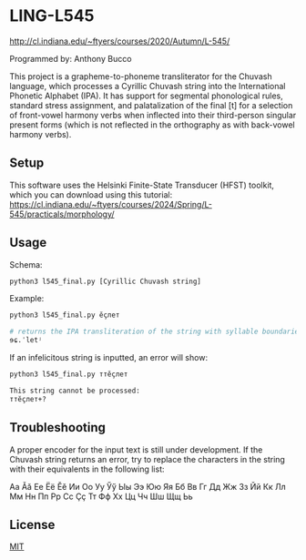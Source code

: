 # LING-L545

http://cl.indiana.edu/~ftyers/courses/2020/Autumn/L-545/

Programmed by: Anthony Bucco

This project is a grapheme-to-phoneme transliterator for the Chuvash language, which processes a Cyrillic Chuvash string into the International Phonetic Alphabet (IPA). It has support for segmental phonological rules, standard stress assignment, and palatalization of the final [t] for a selection of front-vowel harmony verbs when inflected into their third-person singular present forms (which is not reflected in the orthography as with back-vowel harmony verbs).

## Setup

This software uses the Helsinki Finite-State Transducer (HFST) toolkit, which you can download using this tutorial:
https://cl.indiana.edu/~ftyers/courses/2024/Spring/L-545/practicals/morphology/

## Usage

Schema:

```bash
python3 l545_final.py [Cyrillic Chuvash string]
```

Example:

```bash
python3 l545_final.py ӗҫлет

# returns the IPA transliteration of the string with syllable boundaries, primary stress, and palatalization of the final [t] as the third-person singular present form of a front-vowel harmony verb
ɘɕ.ˈletʲ
```

If an infelicitous string is inputted, an error will show:

```bash
python3 l545_final.py ттӗҫлет

This string cannot be processed:
ттӗҫлет+?
```

## Troubleshooting

A proper encoder for the input text is still under development. If the Chuvash string returns an error, try to replace the characters in the string with their equivalents in the following list:

Аа Ӑӑ Ее Ёё Ӗӗ Ии Оо Уу Ӳӳ Ыы Ээ Юю Яя
Бб Вв Гг Дд Жж Зз Йй Кк Лл Мм Нн Пп Рр
Сс Ҫҫ Тт Фф Хх Цц Чч Шш Щщ Ьь

## License

[MIT](https://choosealicense.com/licenses/mit/)